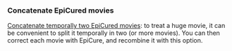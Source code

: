 ### Concatenate EpiCured movies

[Concatenate temporally two EpiCured movies](https://gitlab.pasteur.fr/gletort/epicure/-/wikis/Concatenate-movies): to treat a huge movie, it can be convenient to split it temporally in two (or more movies). You can then correct each movie with EpiCure, and recombine it with this option. 
